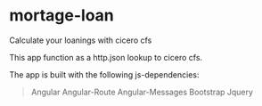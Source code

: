 # mortage-loan
Calculate your loanings with cicero cfs

This app function as a http.json lookup to cicero cfs.

The app is built with the following js-dependencies:
> Angular
> Angular-Route
> Angular-Messages 
> Bootstrap
> Jquery
